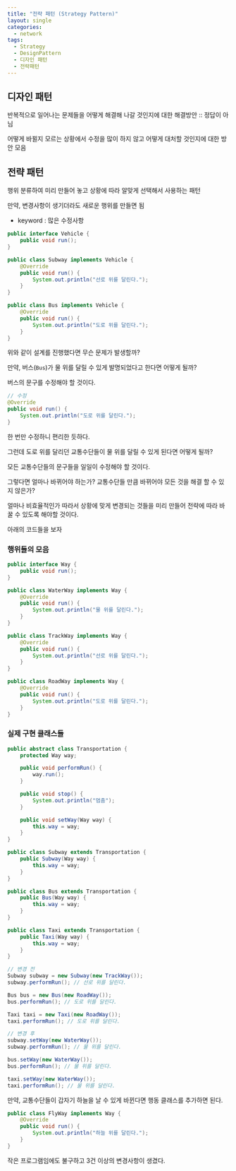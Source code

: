 ```yaml
---
title: "전략 패턴 (Strategy Pattern)"
layout: single
categories:
  - network
tags:
  - Strategy
  - DesignPattern
  - 디자인 패턴
  - 전략패턴
---
```


## 디자인 패턴
반복적으로 일어나는 문제들을 어떻게 해결해 나갈 것인지에 대한 해결방안 :: 정답이 아님

어떻게 바뀔지 모르는 상황에서 수정을 많이 하지 않고 어떻게 대처할 것인지에 대한 방안 모음

## 전략 패턴
행위 분류하여 미리 만들어 놓고 상황에 따라 알맞게 선택해서 사용하는 패턴

만약, 변경사항이 생기더라도 새로운 행위를 만들면 됨

- keyword : 많은 수정사항

```java
public interface Vehicle {
    public void run();
}

public class Subway implements Vehicle {
    @Override
    public void run() {
        System.out.println("선로 위를 달린다.");
    }
}

public class Bus implements Vehicle {
    @Override
    public void run() {
        System.out.println("도로 위를 달린다.");
    }
}
```

위와 같이 설계를 진행했다면 무슨 문제가 발생할까?

만약, 버스(`Bus`)가 물 위를 달릴 수 있게 발명되었다고 한다면 어떻게 될까?

버스의 문구를 수정해야 할 것이다.

```java
// 수정
@Override
public void run() {
    System.out.println("도로 위를 달린다.");
}
```

한 번만 수정하니 편리한 듯하다.

그런데 도로 위를 달리던 교통수단들이 물 위를 달릴 수 있게 된다면 어떻게 될까?

모든 교통수단들의 문구들을 일일이 수정해야 할 것이다.

그렇다면 얼마나 바뀌어야 하는가? 교통수단들 만큼 바뀌어야 모든 것을 해결 할 수 있지 않은가?

얼마나 비효율적인가 따라서 상황에 맞게 변경되는 것들을 미리 만들어 전략에 따라 바꿀 수 있도록 해야할 것이다.

아래의 코드들을 보자

### 행위들의 모음

```java 
public interface Way {
    public void run();
}

public class WaterWay implements Way {
    @Override
    public void run() {
        System.out.println("물 위를 달린다.");
    }
}

public class TrackWay implements Way {
    @Override
    public void run() {
        System.out.println("선로 위를 달린다.");
    }
}

public class RoadWay implements Way {
    @Override
    public void run() {
        System.out.println("도로 위를 달린다.");
    }
}
```


### 실제 구현 클래스들

```java
public abstract class Transportation {
    protected Way way;

    public void performRun() {
        way.run();
    }

    public void stop() {
        System.out.println("멈춤");
    }

    public void setWay(Way way) {
        this.way = way;
    }
}

public class Subway extends Transportation {
    public Subway(Way way) {
        this.way = way;
    }
}

public class Bus extends Transportation {
    public Bus(Way way) {
        this.way = way;
    }
}

public class Taxi extends Transportation {
    public Taxi(Way way) {
        this.way = way;
    }
}

// 변경 전
Subway subway = new Subway(new TrackWay());
subway.performRun(); // 선로 위를 달린다.

Bus bus = new Bus(new RoadWay());
bus.performRun(); // 도로 위를 달린다.

Taxi taxi = new Taxi(new RoadWay());
taxi.performRun(); // 도로 위를 달린다.

// 변경 후
subway.setWay(new WaterWay());
subway.performRun(); // 물 위를 달린다.

bus.setWay(new WaterWay());
bus.performRun(); // 물 위를 달린다.

taxi.setWay(new WaterWay());
taxi.performRun(); // 물 위를 달린다.
```

만약, 교통수단들이 갑자기 하늘을 날 수 있게 바뀐다면 행동 클래스를 추가하면 된다.

```java
public class FlyWay implements Way {
    @Override
    public void run() {
        System.out.println("하늘 위를 달린다.");
    }
}
```






















작은 프로그램임에도 불구하고 3건 이상의 변경사항이 생겼다.









































